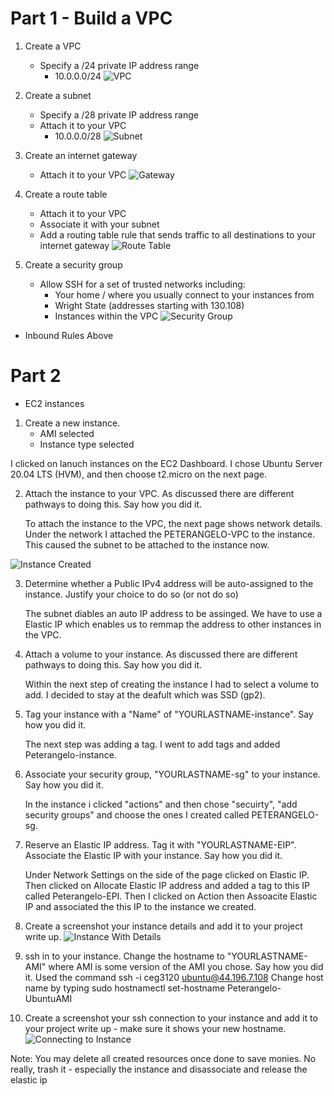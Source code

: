 # Part 1 - Build a VPC

1. Create a VPC
    - Specify a /24 private IP address range
      - 10.0.0.0/24
![VPC](VPC.png)

2. Create a subnet
    - Specify a /28 private IP address range
    - Attach it to your VPC
        - 10.0.0.0/28
 ![Subnet](Subnet.png)

3. Create an internet gateway
    - Attach it to your VPC
![Gateway](Gateway.png)


4. Create a route table
    - Attach it to your VPC
    - Associate it with your subnet
    - Add a routing table rule that sends traffic to all destinations to your internet gateway
 ![Route Table](Route.png)


5. Create a security group
    - Allow SSH for a set of trusted networks including:
      - Your home / where you usually connect to your instances from
      - Wright State (addresses starting with 130.108)
      - Instances within the VPC
![Security Group](SecurityGroup.png)
- Inbound Rules Above

# Part 2 
- EC2 instances
1. Create a new instance. 
    - AMI selected
    - Instance type selected
   
 I clicked on lanuch instances on the EC2 Dashboard. I chose Ubuntu Server 20.04 LTS (HVM), and then choose t2.micro on the next page.

2. Attach the instance to your VPC. As discussed there are different pathways to doing this. Say how you did it.

    To attach the instance to the VPC, the  next page shows network details. Under the network I attached the PETERANGELO-VPC to the instance.
    This caused the subnet to be attached to the instance now.
    
![Instance Created](Instance.png)

3. Determine whether a Public IPv4 address will be auto-assigned to the instance. Justify your choice to do so (or not do so)

   The subnet diables an auto IP address to be assinged. We have to use a Elastic IP which enables us to remmap the address to other instances in the VPC. 
   
4. Attach a volume to your instance. As discussed there are different pathways to doing this. Say how you did it.

    Within the next step of creating the instance I had to select a volume to add. I decided to stay at the deafult which was SSD (gp2).

5. Tag your instance with a "Name" of "YOURLASTNAME-instance". Say how you did it.

    The next step was adding a tag. I went to add tags and  added Peterangelo-instance.

6. Associate your security group, "YOURLASTNAME-sg" to your instance. Say how you did it.

    In the instance i clicked "actions" and then chose "secuirty",  "add security groups" and choose the ones I created called PETERANGELO-sg.

7. Reserve an Elastic IP address. Tag it with "YOURLASTNAME-EIP". Associate the Elastic IP with your instance. Say how you did it.

   Under Network Settings on the side of the page clicked on Elastic IP. Then clicked on Allocate Elastic IP address and added
    a tag to this IP called Peterangelo-EPI. Then I clicked on Action then Assoacite Elastic IP and associated the this IP to the instance we created. 

8. Create a screenshot your instance details and add it to your project write up.
![Instance With Details](Instance2.png)


9. ssh in to your instance. Change the hostname to "YOURLASTNAME-AMI" where AMI is some version of the AMI you chose. Say how you did it.
    Used the command ssh -i ceg3120 ubuntu@44.196.7.108
    Change host name by typing sudo hostnamectl set-hostname Peterangelo-UbuntuAMI

  
10. Create a screenshot your ssh connection to your instance and add it to your project write up - make sure it shows your new hostname.
![Connecting to Instance](connect.png)

Note: You may delete all created resources once done to save monies. No really, trash it - especially the instance and disassociate and release the elastic ip


